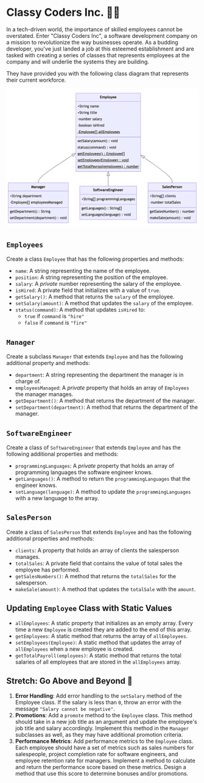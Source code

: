 # Classy Coders Inc. 👩‍💻

In a tech-driven world, the importance of skilled employees cannot be overstated. Enter "Classy Coders Inc", a software development company on a mission to revolutionize the way businesses operate. As a budding developer, you've just landed a job at this esteemed establishment and are tasked with creating a series of classes that represents employees at the company and will underlie the systems they are building.

They have provided you with the following class diagram that represents their current workforce.

![Classy Coders Inc Class Diagram](./assets/EmployeeClassDiagram.png)

## `Employees`

Create a class `Employee` that has the following properties and methods:
- `name`: A string representing the name of the employee.
- `position`: A string representing the position of the employee.
- `salary`: A *private* number representing the salary of the employee.
- `isHired`: A private field that initializes with a value of `true`.
- `getSalary()`: A method that returns the `salary` of the employee.
- `setSalary(amount)`: A method that updates the `salary` of the employee.
- `status(command)`: A method that updates `isHired` to:
    - `true` if `command` is `"hire"`
    - `false` if `command` is `"fire"`

## `Manager`

Create a subclass `Manager` that extends `Employee` and has the following additional property and methods:
- `department`: A string representing the department the manager is in charge of.
- `employeesManaged`: A *private* property that holds an array of `Employees` the manager manages.
- `getDepartment()`: A method that returns the department of the manager.
- `setDepartment(department)`: A method that returns the department of the manager.

## `SoftwareEngineer`

Create a class of `SoftwareEngineer` that extends `Employee` and has the following additional properties and methods:
- `programmingLanguages`: A *private* property that holds an array of programming languages the software engineer knows.
- `getLanguages()`: A method to return the `programmingLanguages` that the engineer knows.
- `setLanguage(language)`: A method to update the `programmingLanguages` with a new language to the array.


## `SalesPerson`

Create a class of `SalesPerson` that extends `Employee` and has the following additional properties and methods:
- `clients`: A property that holds an array of clients the salesperson manages.
- `totalSales`: A private field that contains the value of total sales the employee has performed.
- `getSalesNumbers()`: A method that returns the `totalSales` for the salesperson.
- `makeSale(amount)`: A method that updates the `totalSale` with the `amount`.

## Updating `Employee` Class with Static Values
- `allEmployees`: A static property that initializes as an empty array. Every time a new `Employee` is created they are added to the end of this array.
- `getEmployees`: A static method that returns the array of `allEmployees`.
- `setEmployees(Employee)`: A static method that updates the array of `allEmployees` when a new employee is created.
- `getTotalPayroll(employees)`: A static method that returns the total salaries of all employees that are stored in the `allEmployees` array.

## Stretch: Go Above and Beyond 🚀
1. **Error Handling**: Add error handling to the `setSalary` method of the Employee class. If the salary is less than `0`, throw an error with the message `"Salary cannot be negative"`.
2. **Promotions**: Add a `promote` method to the `Employee` class. This method should take in a new job title as an argument and update the employee's job title and salary accordingly. Implement this method in the `Manager` subclasses as well, as they may have additional promotion criteria.
3. **Performance Metrics**: Add performance metrics to the `Employee` class. Each employee should have a set of metrics such as sales numbers for salespeople, project completion rate for software engineers, and employee retention rate for managers. Implement a method to calculate and return the performance score based on these metrics. Design a method that use this score to determine bonuses and/or promotions.